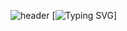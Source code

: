 ![header](https://capsule-render.vercel.app/api?text=Welcome%20To%20My%20Github!&animation=fadeIn&type=Waving&height=180&color=timeGradient)
[![Typing SVG](https://readme-typing-svg.demolab.com?font=Fira+Code&pause=1000&width=435&lines=Hello!+I'm+Enjoying+Developer%2C+Sunggyu+Lee!+%F0%9F%99%82)]

<!--
**PocachipMind/PocachipMind** is a ✨ _special_ ✨ repository because its `README.md` (this file) appears on your GitHub profile.

Here are some ideas to get you started:

- 🔭 I’m currently working on ...
- 🌱 I’m currently learning ...
- 👯 I’m looking to collaborate on ...
- 🤔 I’m looking for help with ...
- 💬 Ask me about ...
- 📫 How to reach me: ...
- 😄 Pronouns: ...
- ⚡ Fun fact: ...
-->
